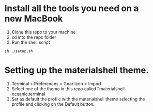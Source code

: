 # Install all the tools you need on a new MacBook

1. Clone this repo to your machine
2. cd into the repo folder
3. Run the shell script


```
sh ./setup.sh
```

# Setting up the materialshell theme.

1. Terminal > Preferences > Gear Icon > Import
2. Select one of the theme in this repo called "materialshell-oceanic.terminal
3. Set as default the profile with the materialshell theme selecting the profile and clicking on the Default button.
